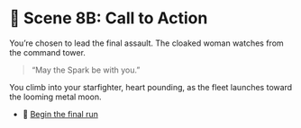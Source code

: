 
# 🎯 Scene 8B: Call to Action

You’re chosen to lead the final assault. The cloaked woman watches from the command tower.

> “May the Spark be with you.”

You climb into your starfighter, heart pounding, as the fleet launches toward the looming metal moon.

- 🚀 [Begin the final run](../space-battles/9A.md)
